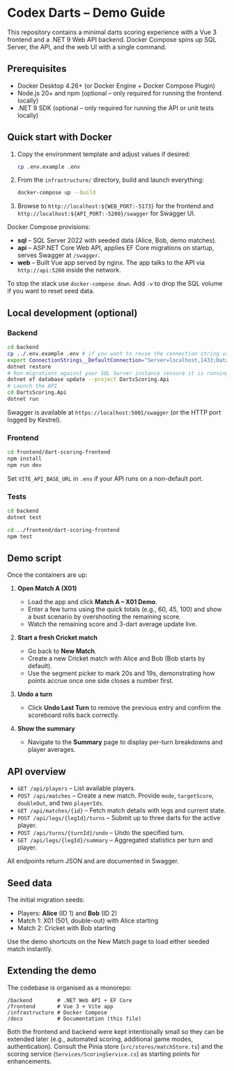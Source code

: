 # Codex Darts – Demo Guide

This repository contains a minimal darts scoring experience with a Vue 3 frontend and a .NET 9 Web API backend. Docker Compose spins up SQL Server, the API, and the web UI with a single command.

## Prerequisites

* Docker Desktop 4.26+ (or Docker Engine + Docker Compose Plugin)
* Node.js 20+ and npm (optional – only required for running the frontend locally)
* .NET 9 SDK (optional – only required for running the API or unit tests locally)

## Quick start with Docker

1. Copy the environment template and adjust values if desired:
   ```bash
   cp .env.example .env
   ```
2. From the `infrastructure/` directory, build and launch everything:
   ```bash
   docker-compose up --build
   ```
3. Browse to `http://localhost:${WEB_PORT:-5173}` for the frontend and `http://localhost:${API_PORT:-5200}/swagger` for Swagger UI.

Docker Compose provisions:

* **sql** – SQL Server 2022 with seeded data (Alice, Bob, demo matches).
* **api** – ASP.NET Core Web API, applies EF Core migrations on startup, serves Swagger at `/swagger`.
* **web** – Built Vue app served by nginx. The app talks to the API via `http://api:5200` inside the network.

To stop the stack use `docker-compose down`. Add `-v` to drop the SQL volume if you want to reset seed data.

## Local development (optional)

### Backend

```bash
cd backend
cp ../.env.example .env # if you want to reuse the connection string variables
export ConnectionStrings__DefaultConnection="Server=localhost,1433;Database=DartsScoring;User Id=sa;Password=Your_password123;TrustServerCertificate=True"
dotnet restore
# Run migrations against your SQL Server instance (ensure it is running)
dotnet ef database update --project DartsScoring.Api
# Launch the API
cd DartsScoring.Api
dotnet run
```

Swagger is available at `https://localhost:5001/swagger` (or the HTTP port logged by Kestrel).

### Frontend

```bash
cd frontend/dart-scoring-frontend
npm install
npm run dev
```

Set `VITE_API_BASE_URL` in `.env` if your API runs on a non-default port.

### Tests

```bash
cd backend
dotnet test

cd ../frontend/dart-scoring-frontend
npm test
```

## Demo script

Once the containers are up:

1. **Open Match A (X01)**
   * Load the app and click **Match A – X01 Demo**.
   * Enter a few turns using the quick totals (e.g., 60, 45, 100) and show a bust scenario by overshooting the remaining score.
   * Watch the remaining score and 3-dart average update live.

2. **Start a fresh Cricket match**
   * Go back to **New Match**.
   * Create a new Cricket match with Alice and Bob (Bob starts by default).
   * Use the segment picker to mark 20s and 19s, demonstrating how points accrue once one side closes a number first.

3. **Undo a turn**
   * Click **Undo Last Turn** to remove the previous entry and confirm the scoreboard rolls back correctly.

4. **Show the summary**
   * Navigate to the **Summary** page to display per-turn breakdowns and player averages.

## API overview

* `GET /api/players` – List available players.
* `POST /api/matches` – Create a new match. Provide `mode`, `targetScore`, `doubleOut`, and two `playerIds`.
* `GET /api/matches/{id}` – Fetch match details with legs and current state.
* `POST /api/legs/{legId}/turns` – Submit up to three darts for the active player.
* `POST /api/turns/{turnId}/undo` – Undo the specified turn.
* `GET /api/legs/{legId}/summary` – Aggregated statistics per turn and player.

All endpoints return JSON and are documented in Swagger.

## Seed data

The initial migration seeds:

* Players: **Alice** (ID 1) and **Bob** (ID 2)
* Match 1: X01 (501, double-out) with Alice starting
* Match 2: Cricket with Bob starting

Use the demo shortcuts on the New Match page to load either seeded match instantly.

## Extending the demo

The codebase is organised as a monorepo:

```
/backend        # .NET Web API + EF Core
/frontend       # Vue 3 + Vite app
/infrastructure # Docker Compose
/docs           # Documentation (this file)
```

Both the frontend and backend were kept intentionally small so they can be extended later (e.g., automated scoring, additional game modes, authentication). Consult the Pinia store (`src/stores/matchStore.ts`) and the scoring service (`Services/ScoringService.cs`) as starting points for enhancements.
